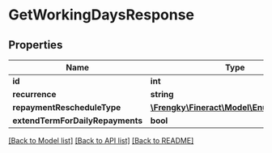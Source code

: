 # GetWorkingDaysResponse

## Properties
Name | Type | Description | Notes
------------ | ------------- | ------------- | -------------
**id** | **int** |  | [optional] 
**recurrence** | **string** |  | [optional] 
**repaymentRescheduleType** | [**\Frengky\Fineract\Model\EnumOptionData**](EnumOptionData.md) |  | [optional] 
**extendTermForDailyRepayments** | **bool** |  | [optional] 

[[Back to Model list]](../../README.md#documentation-for-models) [[Back to API list]](../../README.md#documentation-for-api-endpoints) [[Back to README]](../../README.md)

